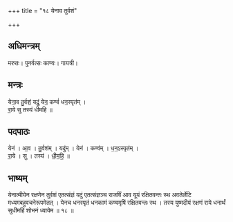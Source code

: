 +++
title = "१८ येनाव तुर्वशं"

+++
## अधिमन्त्रम्
मरुतः। पुनर्वत्सः काण्वः। गायत्री।

## मन्त्रः
येना॒व तु॒र्वशं॒ यदुं॒ येन॒ कण्वं॑ धन॒स्पृत॑म् ।  
रा॒ये सु तस्य॑ धीमहि ॥

## पदपाठः
येन॑ । आ॒व । तु॒र्वश॑म् । यदु॑म् । येन॑ । कण्व॑म् । ध॒न॒ऽस्पृत॑म् ।  
रा॒ये । सु । तस्य॑ । धी॒म॒हि॒ ॥

## भाष्यम्
येनात्मीयेन रक्षणेन तुर्वशं एतत्संज्ञं यदुं एतत्संज्ञञ्च राजर्षिं आव यूयं रक्षितवन्तः स्थ अवतेर्लेटि मध्यमबहुवचनेरूपमेतत् । येनच धनस्पृतं धनकामं कण्वमृषिं रक्षितवन्तः स्थ । तस्य युष्मदीयं रक्षणं राये धनार्थं सुधीमहि शोभनं ध्यायेम ॥ १८ ॥